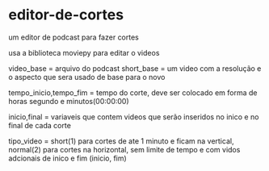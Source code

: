 # editor-de-cortes
um editor de podcast para fazer cortes

usa a biblioteca moviepy para editar o videos

video_base = arquivo do podcast
short_base = um video com a resolução e o aspecto que sera usado de base para o novo

tempo_inicio,tempo_fim = tempo do corte, deve ser colocado em forma de horas segundo e minutos(00:00:00)

inicio,final = variaveis que contem videos que serão inseridos no inico e no final de cada corte

tipo_video = short(1) para cortes de ate 1 minuto e ficam na vertical, normal(2) para cortes na horizontal, sem limite de tempo e com vidos adcionais de inico e fim (inicio, fim)

